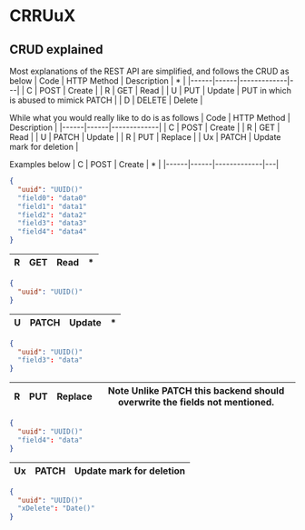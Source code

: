 # CRRUuX
## CRUD explained
Most explanations of the REST API are simplified, and follows the CRUD as below
| Code | HTTP Method | Description | * |
|------|------|-------------|---|
| C | POST   | Create |
| R | GET    | Read   |
| U | PUT    | Update | PUT in which is abused to mimick PATCH |
| D | DELETE | Delete |

While what you would really like to do is as follows
| Code | HTTP Method | Description |
|------|------|-------------|
| C  | POST   | Create  |
| R  | GET    | Read    |
| U  | PATCH  | Update  |
| R  | PUT    | Replace |
| Ux | PATCH  | Update mark for deletion  |

Examples below
| C | POST | Create | * |
|------|------|-------------|---|
```JSON
{
  "uuid": "UUID()"
  "field0": "data0"
  "field1": "data1"
  "field2": "data2"
  "field3": "data3"
  "field4": "data4"
}
```
| R  | GET    | Read    | * |
|------|------|-------------|---|
```JSON
{
  "uuid": "UUID()"
}
```
| U  | PATCH  | Update  | * |
|------|------|-------------|---|
```JSON
{
  "uuid": "UUID()"
  "field3": "data"
}
```
| R  | PUT    | Replace | Note Unlike PATCH this backend should overwrite the fields not mentioned. |
|------|------|-------------|---|
```JSON
{
  "uuid": "UUID()"
  "field4": "data"
}
```
| Ux | PATCH  | Update mark for deletion  |
|------|------|-------------|
```JSON
{
  "uuid": "UUID()"
  "xDelete": "Date()"
}
```

